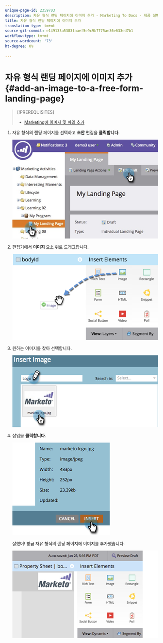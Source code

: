 ```yaml
---
unique-page-id: 2359703
description: 자유 형식 랜딩 페이지에 이미지 추가 - Marketing To Docs - 제품 설명서
title: 자유 형식 랜딩 페이지에 이미지 추가
translation-type: tm+mt
source-git-commit: e149133a5383faaef5e9c9b7775ae36e633ed7b1
workflow-type: tm+mt
source-wordcount: '73'
ht-degree: 0%

---
```



# 자유 형식 랜딩 페이지에 이미지 추가 {#add-an-image-to-a-free-form-landing-page}

>[!PREREQUISITES]
>
>* [Marketing에 이미지 및 파일 추가](../../../../product-docs/demand-generation/images-and-files/add-images-and-files-to-marketo.md)

>



1. 자유 형식의 랜딩 페이지를 선택하고 **초안** 편집을 **클릭합니다**.

   ![](assets/landingpageeditdraft.jpg)

1. 편집기에서 **이미지** 요소 위로 드래그합니다.

   ![](assets/image2015-5-21-15-3a38-3a58.png)

1. 원하는 이미지를 찾아 선택합니다.

   ![](assets/image2014-9-16-14-3a35-3a59.png)

1. 삽입을 **클릭합니다**.

   ![](assets/image2014-9-16-15-3a3-3a48.png)

   잘했어! 방금 자유 형식의 랜딩 페이지에 이미지를 추가했습니다.

   ![](assets/image2015-5-21-15-3a40-3a11.png)

